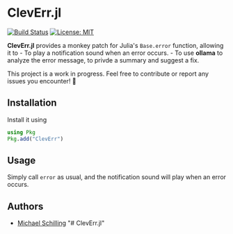 # ClevErr.jl

[![Build Status](https://github.com/Ntropic/ClevErr.jl/actions/workflows/CI.yml/badge.svg?branch=main)](https://github.com/Ntropic/ClevErr.jl/actions/workflows/CI.yml?query=branch%3Amain)
[![License: MIT](https://img.shields.io/badge/License-MIT-yellow.svg)](https://opensource.org/licenses/MIT)

**ClevErr.jl** provides a monkey patch for Julia's `Base.error` function, allowing it to
    - To play a notification sound when an error occurs.
    - To use **ollama** to analyze the error message, to privde a summary and suggest a fix. 

This project is a work in progress. Feel free to contribute or report any issues you encounter! 🚀

## Installation
Install it using 
```julia
using Pkg
Pkg.add("ClevErr")
```
## Usage 
Simply call `error` as usual, and the notification sound will play when an error occurs. 

## Authors
- [Michael Schilling](https://github.com/Ntropic)
"# ClevErr.jl" 
